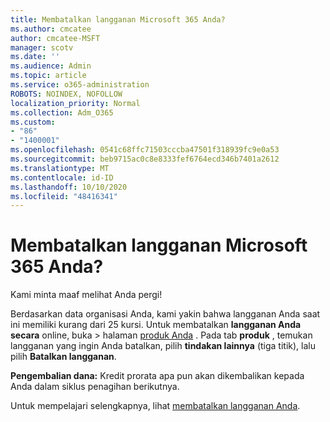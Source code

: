```yaml
---
title: Membatalkan langganan Microsoft 365 Anda?
ms.author: cmcatee
author: cmcatee-MSFT
manager: scotv
ms.date: ''
ms.audience: Admin
ms.topic: article
ms.service: o365-administration
ROBOTS: NOINDEX, NOFOLLOW
localization_priority: Normal
ms.collection: Adm_O365
ms.custom:
- "86"
- "1400001"
ms.openlocfilehash: 0541c68ffc71503cccba47501f318939fc9e0a53
ms.sourcegitcommit: beb9715ac0c8e8333fef6764ecd346b7401a2612
ms.translationtype: MT
ms.contentlocale: id-ID
ms.lasthandoff: 10/10/2020
ms.locfileid: "48416341"
---
```

# <a name="canceling-your-microsoft-365-subscription"></a>Membatalkan langganan Microsoft 365 Anda?

Kami minta maaf melihat Anda pergi!
  
Berdasarkan data organisasi Anda, kami yakin bahwa langganan Anda saat ini memiliki kurang dari 25 kursi. Untuk membatalkan **langganan Anda secara** online, buka \> halaman [produk Anda](https://go.microsoft.com/fwlink/p/?linkid=842054) . Pada tab **produk** , temukan langganan yang ingin Anda batalkan, pilih **tindakan lainnya** (tiga titik), lalu pilih **Batalkan langganan**.
  
**Pengembalian dana:** Kredit prorata apa pun akan dikembalikan kepada Anda dalam siklus penagihan berikutnya.

Untuk mempelajari selengkapnya, lihat [membatalkan langganan Anda](https://docs.microsoft.com/microsoft-365/commerce/subscriptions/cancel-your-subscription).